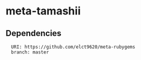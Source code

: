 meta-tamashii
===

Dependencies
------------

```
  URI: https://github.com/elct9620/meta-rubygems
  branch: master
```
